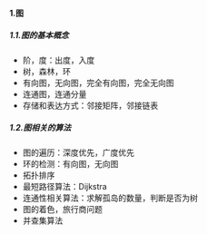 #### 1.图

##### 1.1.图的基本概念

- 阶，度：出度，入度
- 树，森林，环
- 有向图，无向图，完全有向图，完全无向图
- 连通图，连通分量
- 存储和表达方式：邻接矩阵，邻接链表

##### 1.2.图相关的算法

- 图的遍历：深度优先，广度优先
- 环的检测：有向图，无向图
- 拓扑排序
- 最短路径算法：Dijkstra
- 连通性相关算法：求解孤岛的数量，判断是否为树
- 图的着色，旅行商问题
- 并查集算法